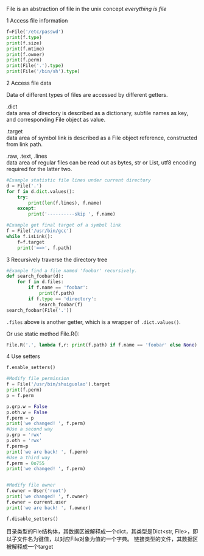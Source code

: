 File is an abstraction of file in the unix concept _everything is file_

1 Access file information  
```python
f=File('/etc/passwd')
print(f.type)
print(f.size)
print(f.mtime)
print(f.owner)
print(f.perm)
print(File('.').type)
print(File('/bin/sh').type)
```

2 Access file data  

Data of different types of files are accessed by different getters.  

.dict  
data area of directory is described as a dictionary, subfile names as key, and corresponding File object as value.

.target  
data area of symbol link is described as a File object reference, constructed from link path.

.raw, .text, .lines  
data area of regular files can be read out as bytes, str or List, utf8 encoding required for the latter two.

```python  
#Example statistic file lines under current directory
d = File('.')
for f in d.dict.values():
    try:
        print(len(f.lines), f.name)
    except:
        print('----------skip ', f.name)
```

```python
#Example get final target of a symbol link
f = File('/usr/bin/gcc')
while f.isLink():
    f=f.target
    print('==>', f.path)
```

3 Recursively traverse the directory tree
```python
#Example find a file named 'foobar' recursively.
def search_foobar(d):
    for f in d.files:
        if f.name == 'foobar':
            print(f.path)
        if f.type == 'directory':
            search_foobar(f)
search_foobar(File('.')) 
```
`.files` above is another getter, which is a wrapper of `.dict.values()`.

Or use static method File.R():
```python
File.R('.', lambda f,r: print(f.path) if f.name == 'foobar' else None)
```

4 Use setters
```python
f.enable_setters()

#Modify file permission
f = File('/usr/bin/shuiguolao').target
print(f.perm)
p = f.perm

p.grp.w = False
p.oth.w = False
f.perm = p
print('we changed! ', f.perm)
#Use a second way
p.grp = 'rwx'
p.oth = 'rwx'
f.perm=p
print('we are back! ', f.perm)
#Use a third way
f.perm = 0o755
print('we changed! ', f.perm)


#Modify file owner
f.owner = User('root')
print('we changed! ', f.owner)
f.owner = current.user
print('we are back! ', f.owner)

f.disable_setters()
```


目录类型的File结构体，其数据区被解释成一个dict，其类型是Dict<str, File>，即以子文件名为键值，以对应File对象为值的一个字典。
链接类型的文件，其数据区被解释成一个target
     
